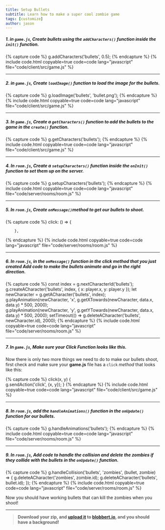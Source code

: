 ```yaml
---
title: Setup Bullets
subtitle: Learn how to make a super cool zombie game
tags: [customize]
author: jason
---
```


##### 1. in `game.js`, Create bullets using the `addCharacters()` function inside the `init()` function.  
{% capture code %}
	g.addCharacters('bullets', 0.5);
{% endcapture %}
{% include code.html copyable=true code=code lang="javascript" file="code/client/src/game.js" %}

<hr class="uk-margin-medium">

##### 2. in `game.js`, Create `loadImage()` function to load the image for the bullets.

{% capture code %}
	g.loadImage('bullets', 'bullet.png');
{% endcapture %}
{% include code.html copyable=true code=code lang="javascript" file="code/client/src/game.js" %}

<hr class="uk-margin-medium">

##### 3. In `game.js`, Create a `getCharacters()` function to add the bullets to the game in the `create()` function.

{% capture code %}
	g.getCharacters('bullets');
{% endcapture %}
{% include code.html copyable=true code=code lang="javascript" file="code/client/src/game.js" %}

<hr class="uk-margin-medium">

##### 4. In `room.js`, Create a `setupCharacters()` function inside the `onInit()` function to set them up on the server.

{% capture code %}
	g.setupCharacters('bullets');
{% endcapture %}
{% include code.html copyable=true code=code lang="javascript" file="code/server/rooms/room.js" %}

<hr class="uk-margin-medium">

##### 5. In `room.js`, Create `onMessage()`method to get our bullets to shoot.

{% capture code %}
			click: () => {

		},
{% endcapture %}
{% include code.html copyable=true code=code lang="javascript" file="code/server/rooms/room.js" %}

<hr class="uk-margin-medium">

##### 6. In `room.js`, in the `onMessage()` function in the click method that you just  created Add code to make the bullets animate and go in the right direction.

{% capture code %}
			const index = g.nextCharacterId('bullets');
			g.createACharacter('bullets', index, { x: player.x, y: player.y });
			let newCharacter = g.getACharacter('bullets', index);
			g.playAnimation(newCharacter, 'x',
				g.getXTowards(newCharacter, data.x, data.y) * 500, 2000);  
			g.playAnimation(newCharacter, 'y',
				g.getYTowards(newCharacter, data.x, data.y) * 500, 2000);
			setTimeout(() => g.deleteACharacter('bullets', newCharacter.id), 2000);
{% endcapture %}
{% include code.html copyable=true code=code lang="javascript" file="code/server/rooms/room.js" %}

<hr class="uk-margin-medium">

##### 7. In `game.js`, Make sure your Click Function looks like this.
Now there is only two more things we need to do to make our bullets shoot, first check and make sure your **game.js** file has a `click` _method_ that looks like this:

{% capture code %}
click(x, y) {  
	g.sendAction('click', {x, y});
}
{% endcapture %}
{% include code.html copyable=true code=code lang="javascript" file="code/client/src/game.js" %}

<hr class="uk-margin-medium">

##### 8. In `room.js`, add the `handleAnimations()` function in the `onUpdate()` function for our bullets.

{% capture code %}
	g.handleAnimations('bullets');
{% endcapture %}
{% include code.html copyable=true code=code lang="javascript" file="code/server/rooms/room.js" %}

<hr class="uk-margin-medium">

##### 9. In `room.js`, Add code to handle the collision and delete the zombies if they collide with the bullets in the `onUpdate()` function.

{% capture code %}
	g.handleCollision('bullets', 'zombies', (bullet, zombie) => {
		g.deleteACharacter('zombies', zombie.id);
		g.deleteACharacter('bullets', bullet.id);
	});
{% endcapture %}
{% include code.html copyable=true code=code lang="javascript" file="code/server/rooms/room.js" %}

Now you should have working bullets that can kill the zombies when you shoot!

<hr class="uk-margin-medium">

> **Download your zip, and [upload it](/tutorials/uploadtoserver/) to [blobbert.io](https://blobbert.io/), and you should have a background!**
